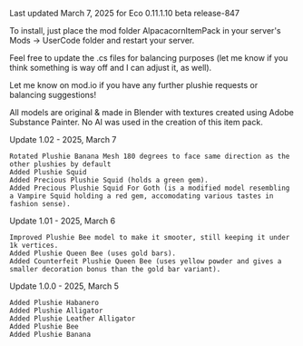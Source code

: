 Last updated March 7, 2025 for Eco 0.11.1.10 beta release-847

To install, just place the mod folder AlpacacornItemPack in your server's Mods -> UserCode folder and restart your server.

Feel free to update the .cs files for balancing purposes (let me know if you think something is way off and I can adjust it, as well).

Let me know on mod.io if you have any further plushie requests or balancing suggestions!

All models are original & made in Blender with textures created using Adobe Substance Painter. No AI was used in the creation of this item pack.


Update 1.02 - 2025, March 7

	Rotated Plushie Banana Mesh 180 degrees to face same direction as the other plushies by default
	Added Plushie Squid
	Added Precious Plushie Squid (holds a green gem).
	Added Precious Plushie Squid For Goth (is a modified model resembling a Vampire Squid holding a red gem, accomodating various tastes in fashion sense).

Update 1.01 - 2025, March 6

	Improved Plushie Bee model to make it smooter, still keeping it under 1k vertices.
	Added Plushie Queen Bee (uses gold bars).
	Added Counterfeit Plushie Queen Bee (uses yellow powder and gives a smaller decoration bonus than the gold bar variant).

Update 1.0.0 - 2025, March 5
	
	Added Plushie Habanero
	Added Plushie Alligator
	Added Plushie Leather Alligator
	Added Plushie Bee
	Added Plushie Banana
